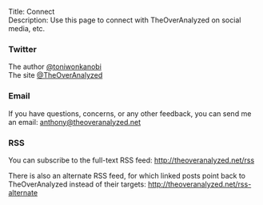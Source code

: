 Title: Connect  
Description: Use this page to connect with TheOverAnalyzed on social media, etc.  

### Twitter

The author [@toniwonkanobi][1]  
The site [@TheOverAnalyzed][2]

### Email

If you have questions, concerns, or any other feedback, you can send me an email: <anthony@theoveranalyzed.net>
  
### RSS

You can subscribe to the full-text RSS feed: <http://theoveranalyzed.net/rss>

There is also an alternate RSS feed, for which linked posts point back to TheOverAnalyzed instead of their targets: <http://theoveranalyzed.net/rss-alternate>

[1]: http://www.twitter.com/toniwonkanobi "Me on Twitter"
[2]: http://www.twitter.com/theoveranalyzed "Twitter account for TheOverAnalyzed (occasional site updates, in addition to auto-postings)"